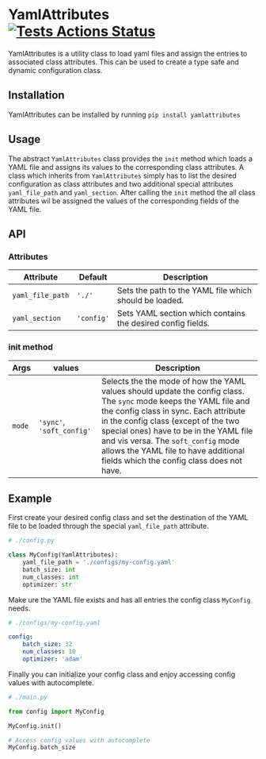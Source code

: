 # YamlAttributes [![Tests Actions Status](https://github.com/gcascio/yaml-attributes/workflows/Tests/badge.svg)](https://github.com/gcascio/yaml-attributes/actions)

YamlAttributes is a utility class to load yaml files and assign the entries to associated class attributes.
This can be used to create a type safe and dynamic configuration class.

## Installation

YamlAttributes can be installed by running `pip install yamlattributes`

## Usage

The abstract `YamlAttributes` class provides the `init` method which loads a YAML file and assigns its values to the corresponding class attributes.
A class which inherits from `YamlAttributes` simply has to list the desired configuration as class attributes and two additional special attributes `yaml_file_path` and `yaml_section`. After calling the `init` method the all class attributes wil be assigned the values of the corresponding fields of the YAML file.

## API

### Attributes

| Attribute        | Default    | Description                                                      |
|------------------|------------|------------------------------------------------------------------|
| `yaml_file_path` | `'./'`     | Sets the path to the YAML file which should be loaded.           |
| `yaml_section`   | `'config'` | Sets YAML section which contains the desired config fields.      |

### init method

| Args           | values                    | Description                                                      |
|----------------|---------------------------|------------------------------------------------------------------|
| `mode`         | `'sync'`, `'soft_config'` | Selects the the mode of how the YAML values should update the config class. The `sync` mode keeps the YAML file and the config class in sync. Each attribute in the config class (except of the two special ones) have to be in the YAML file and vis versa. The `soft_config` mode allows the YAML file to have additional fields which the config class does not have. |



## Example

First create your desired config class and set the destination of the YAML file to be loaded through the special `yaml_file_path` attribute.

```python
# ./config.py

class MyConfig(YamlAttributes):
    yaml_file_path = './configs/my-config.yaml'
    batch_size: int
    num_classes: int
    optimizer: str
```

Make ure the YAML file exists and has all entries the config class `MyConfig` needs.

```yaml
# ./configs/my-config.yaml

config:
    batch_size: 32
    num_classes: 10
    optimizer: 'adam'
```

Finally you can initialize your config class and enjoy accessing config values with autocomplete.

```python
# ./main.py

from config import MyConfig

MyConfig.init()

# Access config values with autocomplete
MyConfig.batch_size
```